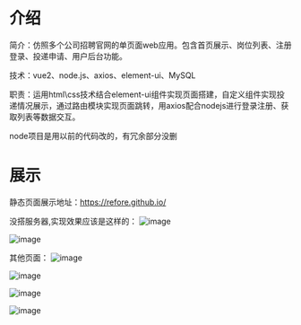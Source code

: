 # 介绍
简介：仿照多个公司招聘官网的单页面web应用。包含首页展示、岗位列表、注册登录、投递申请、用户后台功能。

技术：vue2、node.js、axios、element-ui、MySQL

职责：运用html\css技术结合element-ui组件实现页面搭建，自定义组件实现投递情况展示，通过路由模块实现页面跳转，用axios配合nodejs进行登录注册、获取列表等数据交互。

node项目是用以前的代码改的，有冗余部分没删

# 展示

静态页面展示地址：https://refore.github.io/

没搭服务器,实现效果应该是这样的：
![image](https://user-images.githubusercontent.com/92076745/168040392-91bfd2a5-bbbf-45f5-9b30-7116f99d80d2.png)

![image](https://user-images.githubusercontent.com/92076745/168040502-ff5c4109-8ebe-4c82-b01a-fe30883c411e.png)

其他页面：
![image](https://user-images.githubusercontent.com/92076745/168040677-e912d846-8603-4749-ae4f-c76325143d62.png)

![image](https://user-images.githubusercontent.com/92076745/168040730-378234f2-788d-437c-a4b5-a81cac29fb86.png)

![image](https://user-images.githubusercontent.com/92076745/168040943-dec8ba49-622c-4f6a-b441-11e2bb5d88d9.png)

![image](https://user-images.githubusercontent.com/92076745/168041004-e34e8489-b82d-4497-9f03-e7c526ba9c52.png)






